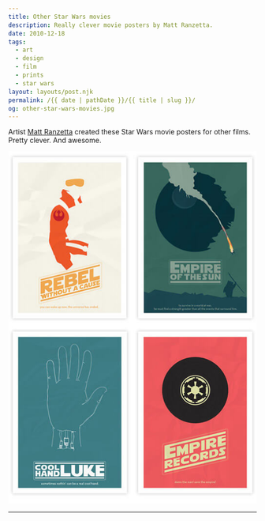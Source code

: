 ```yaml
---
title: Other Star Wars movies
description: Really clever movie posters by Matt Ranzetta.
date: 2010-12-18
tags: 
  - art
  - design
  - film
  - prints
  - star wars
layout: layouts/post.njk
permalink: /{{ date | pathDate }}/{{ title | slug }}/
og: other-star-wars-movies.jpg
---
```


Artist [Matt Ranzetta](http://www.thrillist.com/links/186860) created these Star Wars movie posters for other films. Pretty clever. And awesome.

![movies that sort of sound like Star Wars movies made into Star Wars posters like “Cool Hand Luke” and “Empire of the Sun”](/img/other-star-wars-movies.jpg)

---
